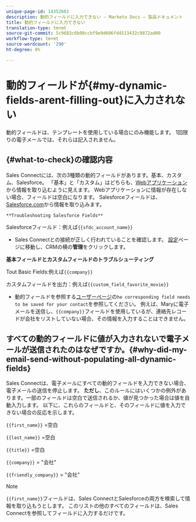 ```yaml
---
unique-page-id: 14352602
description: 動的フィールドに入力できない — Marketo Docs — 製品ドキュメント
title: 動的フィールドに入力できない
translation-type: tm+mt
source-git-commit: 5c9683c6b00ccbf9e9d606fd4513432c9872ad00
workflow-type: tm+mt
source-wordcount: '290'
ht-degree: 0%

---
```



# 動的フィールドが{#my-dynamic-fields-arent-filling-out}に入力されない

動的フィールドは、テンプレートを使用している場合にのみ機能します。 1回限りの電子メールでは、それらは記入されません。

## {#what-to-check}の確認内容

Sales Connectには、次の3種類の動的フィールドがあります。基本、カスタム、Salesforce。 「基本」と「カスタム」はどちらも、[Webアプリケーション](http://toutapp.com/login)から情報を取り込むように見えます。 Webアプリケーションに情報が存在しない場合、フィールドは空白になります。 Salesforceフィールドは、[Salesforce.com](http://salesforce.com)から情報を取り込みます。

`**Troubleshooting Salesforce Fields**`

Salesforceフィールド：例えば`{{sfdc_account_name}}`

* Sales Connectとの接続が正しく行われていることを確認します。 [設定](http://toutapp.com/next#settings)ページに移動し、CRMの横の&#x200B;**管理**&#x200B;をクリックします。

**基本フィールドとカスタムフィールドのトラブルシューティング**

Tout Basic Fields:例えば`{{company}}`

カスタムフィールドを出力：例えば`{{custom_field_favorite_movie}}`

* 動的フィールドを参照する[ユーザーページ](http://toutapp.com/next#relationships)の`he corresponding field needs to be saved for your contact`を参照してください。 例えば、Maryに電子メールを送信し、`{{company}}`フィールドを使用しているが、連絡先レコードが会社をリストしていない場合、その情報を入力することはできません。

## すべての動的フィールドに値が入力されないで電子メールが送信されたのはなぜですか。{#why-did-my-email-send-without-populating-all-dynamic-fields}

Sales Connectは、電子メールにすべての動的フィールドを入力できない場合、電子メールの送信を停止します。 **ただし**、このルールにはいくつかの例外があります。一部のフィールドは空白で送信されるか、値が見つかった場合は値を自動入力します。 以下に、これらのフィールドと、そのフィールドに値を入力できない場合の反応を示します。

`{{first_name}}` =空白

`{{last_name}}` =空白

`{{title}}` =空白

`{{company}}` = &quot;会社&quot;

`{{friendly_company}}` = &quot;会社&quot;

>[!NOTE]
>
>`{{first_name}}`フィールドは、Sales ConnectとSalesforceの両方を検索して情報を取り込もうとします。 このリストの他のすべてのフィールドは、Sales Connectを参照してフィールドに入力するだけです。

